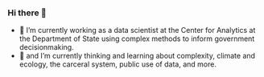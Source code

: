 ### Hi there 👋

- 🔭 I’m currently working as a data scientist at the Center for Analytics at the Department of State using complex methods to inform government decisionmaking. 
- 🌱 and I’m currently thinking and learning about complexity, climate and ecology, the carceral system, public use of data, and more.
